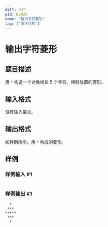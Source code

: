 ```yaml
---
diff: 入门
pid: B2025
name: "输出字符菱形"
tag: ['顺序结构']
---
```

# 输出字符菱形
## 题目描述

用 `*` 构造一个对角线长 $5$ 个字符，倾斜放置的菱形。
## 输入格式

没有输入要求。
## 输出格式

如样例所示。用 `*` 构成的菱形。
## 样例

### 样例输入 #1
```

```
### 样例输出 #1
```
  *
 ***
*****
 ***
  *

```
